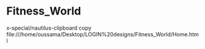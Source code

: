 # Fitness_World
x-special/nautilus-clipboard
copy
file:///home/oussama/Desktop/LOGIN%20designs/Fitness_World/Home.html
